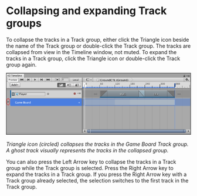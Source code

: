 # Collapsing and expanding Track groups

To collapse the tracks in a Track group, either click the Triangle icon beside the name of the Track group or double-click the Track group. The tracks are collapsed from view in the Timeline window, not muted. To expand the tracks in a Track group, click the Triangle icon or double-click the Track group again.

![Triangle icon (circled) collapses the tracks in the Game Board Track group. A ghost track visually represents the tracks in the collapsed group.](images/timeline_track_group_hidden.png)

_Triangle icon (circled) collapses the tracks in the Game Board Track group. A ghost track visually represents the tracks in the collapsed group._

You can also press the Left Arrow key to collapse the tracks in a Track group while the Track group is selected. Press the Right Arrow key to expand the tracks in a Track group. If you press the Right Arrow key with a Track group already selected, the selection switches to the first track in the Track group.
